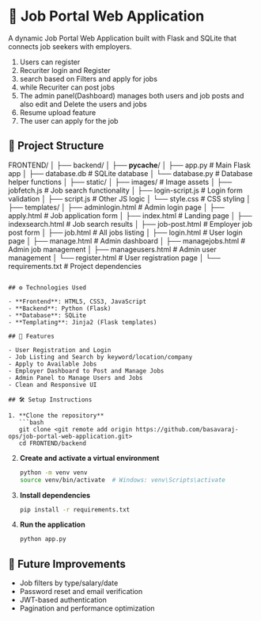 
# 💼 Job Portal Web Application

A dynamic Job Portal Web Application built with Flask and SQLite that connects job seekers with employers.
1. Users can register
2.  Recuriter login and Register
3. search based on Filters and apply for jobs
4. while Recuriter can post jobs
5. The admin panel(Dashboard) manages both users and job posts and also edit and Delete the users and jobs
6.  Resume upload feature 
7. The user can apply for the job

## 📁 Project Structure

FRONTEND/
│
├── backend/
│   ├── __pycache__/
│   ├── app.py              # Main Flask app
│   ├── database.db         # SQLite database
│   └── database.py         # Database helper functions
│
├── static/
│   ├── images/             # Image assets
│   ├── jobfetch.js         # Job search functionality
│   ├── login-script.js     # Login form validation
│   ├── script.js           # Other JS logic
│   └── style.css           # CSS styling
│
├── templates/
│   ├── adminlogin.html     # Admin login page
│   ├── apply.html          # Job application form
│   ├── index.html          # Landing page
│   ├── indexsearch.html    # Job search results
│   ├── job-post.html       # Employer job post form
│   ├── job.html            # All jobs listing
│   ├── login.html          # User login page
│   ├── manage.html         # Admin dashboard
│   ├── managejobs.html     # Admin job management
│   ├── manageusers.html    # Admin user management
│   └── register.html       # User registration page
│
└── requirements.txt        # Project dependencies
```

## ⚙️ Technologies Used

- **Frontend**: HTML5, CSS3, JavaScript
- **Backend**: Python (Flask)
- **Database**: SQLite
- **Templating**: Jinja2 (Flask templates)

## 🚀 Features

- User Registration and Login
- Job Listing and Search by keyword/location/company
- Apply to Available Jobs
- Employer Dashboard to Post and Manage Jobs
- Admin Panel to Manage Users and Jobs
- Clean and Responsive UI

## 🛠️ Setup Instructions

1. **Clone the repository**
   ```bash
   git clone <git remote add origin https://github.com/basavaraj-ops/job-portal-web-application.git>
   cd FRONTEND/backend
   ```

2. **Create and activate a virtual environment**
   ```bash
   python -m venv venv
   source venv/bin/activate  # Windows: venv\Scripts\activate
   ```

3. **Install dependencies**
   ```bash
   pip install -r requirements.txt
   ```

4. **Run the application**
   ```bash
   python app.py
   ```



## 📝 Future Improvements


- Job filters by type/salary/date
- Password reset and email verification
- JWT-based authentication
- Pagination and performance optimization




